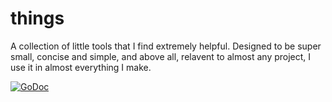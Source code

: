 # things
A collection of little tools that I find extremely helpful. Designed to be super small, concise and simple, and above all, relavent to almost any project, I use it in almost everything I make.

[![GoDoc](https://godoc.org/github.com/stewi1014/things?status.svg)](https://godoc.org/github.com/stewi1014/things)
